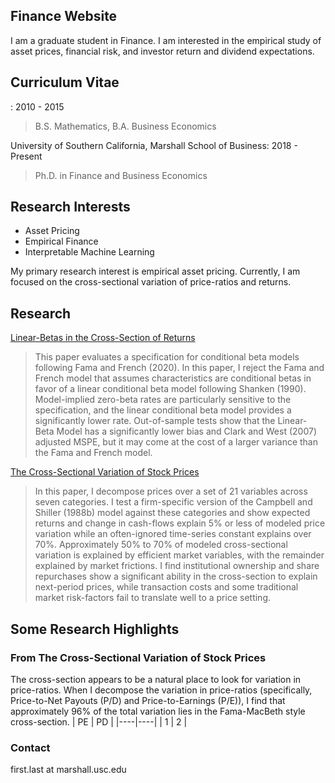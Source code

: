 ## Finance Website

I am a graduate student in Finance. I am interested in the empirical study of asset prices, financial risk, and investor return and dividend expectations.

## Curriculum Vitae
: 2010 - 2015
> B.S. Mathematics, B.A. Business Economics

University of Southern California, Marshall School of Business: 2018 - Present
> Ph.D. in Finance and Business Economics

## Research Interests
- Asset Pricing
- Empirical Finance
- Interpretable Machine Learning

My primary research interest is empirical asset pricing. Currently, I am focused on the cross-sectional variation of price-ratios and returns.


## Research
[Linear-Betas in the Cross-Section of Returns](https://papers.ssrn.com/sol3/papers.cfm?abstract_id=3522641)
> This paper evaluates a specification for conditional beta models following Fama and French (2020). In this paper, I reject the Fama and French model that assumes characteristics are conditional betas in favor of a linear conditional beta model following Shanken (1990). Model-implied zero-beta rates are particularly sensitive to the specification, and the linear conditional beta model provides a significantly lower rate. Out-of-sample tests show that the Linear-Beta Model has a significantly lower bias and Clark and West (2007) adjusted MSPE, but it may come at the cost of a larger variance than the Fama and French model.



[The Cross-Sectional Variation of Stock Prices](https://papers.ssrn.com/sol3/papers.cfm?abstract_id=3759410)
> In this paper, I decompose prices over a set of 21 variables across seven categories. I test a firm-specific version of the Campbell and Shiller (1988b) model against these categories and show expected returns and change in cash-flows explain 5% or less of modeled price variation while an often-ignored time-series constant explains over 70%. Approximately 50% to 70% of modeled cross-sectional variation is explained by efficient market variables, with the remainder explained by market frictions. I find institutional ownership and share repurchases show a significant ability in the cross-section to explain next-period prices, while transaction costs and some traditional market risk-factors fail to translate well to a price setting.


## Some Research Highlights

### From The Cross-Sectional Variation of Stock Prices
The cross-section appears to be a natural place to look for variation in price-ratios. When I decompose the variation in price-ratios (specifically, Price-to-Net Payouts (P/D) and Price-to-Earnings (P/E)), I find that approximately 96% of the total variation lies in the Fama-MacBeth style cross-section.
| PE | PD |
|----|----|
| 1  | 2  |


### Contact
first.last at marshall.usc.edu
